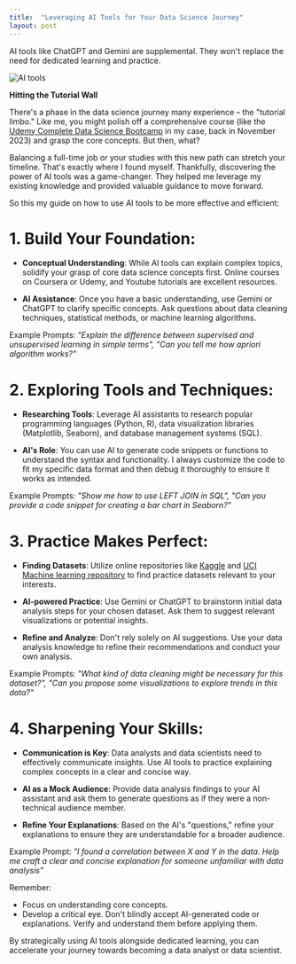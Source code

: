 ```yaml
---
title:  "Leveraging AI Tools for Your Data Science Journey"
layout: post
---
```

AI tools like ChatGPT and Gemini are supplemental. They won't replace the need for dedicated learning and practice.

![AI tools](https://cdn.pixabay.com/photo/2023/02/04/17/28/chat-7767693_1280.jpg)

**Hitting the Tutorial Wall**

There's a phase in the data science journey many experience – the "tutorial limbo."  Like me, you might polish off a comprehensive course (like the [Udemy Complete Data Science Bootcamp](https://www.udemy.com/course/complete-data-science-bootcamp/) in my case, back in November 2023) and grasp the core concepts. But then, what?  

Balancing a full-time job or your studies with this new path can stretch your timeline.  That's exactly where I found myself. Thankfully, discovering the power of AI tools was a game-changer. They helped me leverage my existing knowledge and provided valuable guidance to move forward.

So this my guide on how to use AI tools to be more effective and efficient:

# 1. Build Your Foundation:

* **Conceptual Understanding**: While AI tools can explain complex topics, solidify your grasp of core data science concepts first. Online courses on Coursera or Udemy, and Youtube tutorials are excellent resources. 

* **AI Assistance**: Once you have a basic understanding, use Gemini or ChatGPT to clarify specific concepts. Ask questions about data cleaning techniques, statistical methods, or machine learning algorithms.

Example Prompts: *"Explain the difference between supervised and unsupervised learning in simple terms", "Can you tell me how apriori algorithm works?"*

# 2. Exploring Tools and Techniques:

* **Researching Tools**: Leverage AI assistants to research popular programming languages (Python, R), data visualization libraries (Matplotlib, Seaborn), and database management systems (SQL).

* **AI's Role**: You can use AI to generate code snippets or functions to understand the syntax and functionality. I always customize the code to fit my specific data format and then debug it thoroughly to ensure it works as intended.

Example Prompts: *"Show me how to use LEFT JOIN in SQL", "Can you provide a code snippet for creating a bar chart in Seaborn?"*

# 3. Practice Makes Perfect:

* **Finding Datasets**: Utilize online repositories like [Kaggle](https://www.kaggle.com/datasets) and [UCI Machine learning repository](https://archive.ics.uci.edu/) to find practice datasets relevant to your interests.

* **AI-powered Practice**: Use Gemini or ChatGPT to brainstorm initial data analysis steps for your chosen dataset. Ask them to suggest relevant visualizations or potential insights.

* **Refine and Analyze**: Don't rely solely on AI suggestions. Use your data analysis knowledge to refine their recommendations and conduct your own analysis.

Example Prompts: *"What kind of data cleaning might be necessary for this dataset?", "Can you propose some visualizations to explore trends in this data?"*

# 4. Sharpening Your Skills:

* **Communication is Key**: Data analysts and data scientists need to effectively communicate insights. Use AI tools to practice explaining complex concepts in a clear and concise way.

* **AI as a Mock Audience**: Provide data analysis findings to your AI assistant and ask them to generate questions as if they were a non-technical audience member.

* **Refine Your Explanations**: Based on the AI's "questions," refine your explanations to ensure they are understandable for a broader audience.

Example Prompt: *"I found a correlation between X and Y in the data. Help me craft a clear and concise explanation for someone unfamiliar with data analysis"*

Remember:

* Focus on understanding core concepts.
* Develop a critical eye. Don't blindly accept AI-generated code or explanations. Verify and understand them before applying them.

By strategically using AI tools alongside dedicated learning, you can accelerate your journey towards becoming a data analyst or data scientist.
